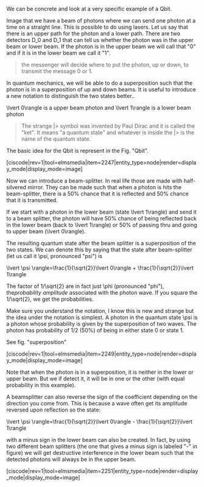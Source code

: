 We can be concrete and look at a very specific example of a Qbit. 

Image that we have a beam of photons where we can send one photon at a time on a straight line. This is possible to do using lasers. Let us say that there is an upper path for the photon and a lower path. There are two detectors <lrn-math>D_0</lrn-math> and <lrn-math>D_1</lrn-math> that can tell us whether the photon was in the upper beam or lower beam. If the photon is in the upper beam we will call that "0" and if it is in the lower beam we call it "1".

> the messenger will decide where to put the photon, up or down, to transmit the message 0 or 1.  

In quantum mechanics, we will be able to do a superposition such that the photon is in a superposition of up and down beams. It is useful to introduce a new notation to distinguish the two states better.. 

<lrn-math>\lvert 0\rangle</lrn-math> is a upper beam photon and 
<lrn-math>\lvert 1\rangle</lrn-math> is a lower beam photon

> The strange |\> symbol was invented by Paul Dirac and it is called the "ket". It means "a quantum state" and whatever is inside the |\> is the name of the quantum state. 

The basic idea for the Qbit is represent in the Fig. "Qbit". 

[ciscode|rev=1|tool=elmsmedia|item=2247|entity_type=node|render=display_mode|display_mode=image]

Now we can introduce a beam-splitter. In real life those are made with half-silvered mirror. They can be made such that when a photon is hits the beam-splitter, there is a 50% chance that it is reflected and 50% chance that it is transmitted. 

If we start with a photon in the lower beam (state <lrn-math>\lvert 1\rangle</lrn-math>) and send it to a beam splitter, the photon will have 50% chance of being reflected back in the lower beam (back to <lrn-math>\lvert 1\rangle</lrn-math>) or 50% of passing thru and going to upper beam (<lrn-math>\lvert 0\rangle</lrn-math>).  

The resulting quantum state after the beam splitter is a superposition of the two states. We can denote this by saying that the state after beam-splitter (let us call it <lrn-math>\psi</lrn-math>, pronounced "psi") is 

<lrn-math>\lvert \psi \rangle=\frac{1}{\sqrt{2}}\lvert 0\rangle + \frac{1}{\sqrt{2}}\lvert 1\rangle</lrn-math>

The factor of <lrn-math>1/\sqrt{2}</lrn-math> are in fact just <lrn-math>\phi</lrn-math> (pronounced "phi"), the*probability amplitude* associated with the photon wave. If you square the <lrn-math>1/\sqrt{2}</lrn-math>, we get the probabilities. 

Make sure you understand the notation, I know this is new and strange but the idea under the notation is simplest. A photon in the quantum state <lrn-math>\psi</lrn-math> is a photon whose probability is given by the superposition of two waves.  The photon has probability of 1/2 (50%) of being in either state 0 or state 1. 

See fig. "superposition"

[ciscode|rev=1|tool=elmsmedia|item=2249|entity_type=node|render=display_mode|display_mode=image]

Note that when the photon is in a superposition, it is neither in the lower or upper beam. But we if detect it, it will be in one or the other (with equal probability in this example). 

A beamsplitter can also reverse the sign of the coefficient depending on the direction you come from. This is because a wave often get its amplitude reversed upon reflection so the state: 

<lrn-math>\lvert \psi \rangle=\frac{1}{\sqrt{2}}\lvert 0\rangle - \frac{1}{\sqrt{2}}\lvert 1\rangle</lrn-math>

with a minus sign in the lower beam can also be created. In fact, by using two different beam splitters (the one that gives a minus sign is labeled "-" in figure) we will get destructive interference in the lower beam such that the detected photons will always be in the upper beam. 

[ciscode|rev=1|tool=elmsmedia|item=2251|entity_type=node|render=display_mode|display_mode=image]
